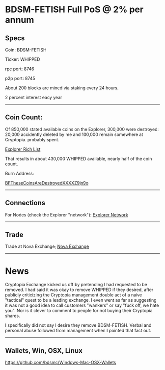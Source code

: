 
BDSM-FETISH Full PoS @ 2% per annum
===================

Specs
-----

Coin: BDSM-FETISH

Ticker: WHIPPED

rpc port: 8746

p2p port: 8745

About 200 blocks are mined via staking every 24 hours.

2 percent interest eacy year

------

Coin Count:
------

Of 850,000 stated available coins on the Explorer, 300,000 were destroyed:  20,000 accidently deleted by me and 100,000 remain somewhere at Cryptopia. probably spent.

[Explorer Rich List](http://explorer.bdsm-fetish.net:3001/richlist)

That results in about 430,000 WHIPPED available, nearly half of the coin count. 

Burn Address: 

[BFTheseCoinsAreDestroyedXXXXZ9jn9o](http://explorer.bdsm-fetish.net:3001/address/BFTheseCoinsAreDestroyedXXXXZ9jn9o)


------


Connections
------------- 


For Nodes (check the Explorer "network"): [Explorer Network](http://explorer.bdsm-fetish.net:3001/network)

-------------


Trade
------------- 


Trade at Nova Exchange; [Nova Exchange](https://novaexchange.com/market/BTC_WHIPD/)


-------------


News
===================

Cryptopia Exchange kicked us off by pretending I had requested to be removed. I had said it was okay to remove WHIPPED if they desired, after publicly criticizing the Cryptopia management double act of a naive "tactical" quest to be a leading exchange. I even went as far as suggesting it was not a good idea to call customers "wankers" or say "fuck off, we hate you". Nor is it clever to comment to people for not buying their Cryptopia shares.

I specifically did not say I desire they remove BDSM-FETISH. Verbal and personal abuse followed from management when I pointed that fact out.


------------


Wallets, Win, OSX, Linux
------------

https://github.com/bdsmc/Windows-Mac-OSX-Wallets
